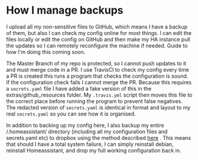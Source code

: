 # How I manage backups

I upload all my non-sensitive files to GitHub, which means I have a backup of them, but also I can check my config online for most things.  I can edit the files locally or edit the config on GitHub and then make my HA instance pull the updates so I can remotely reconfigure the machine if needed.  Guide to how I'm doing this coming soon.

The Master Branch of my repo is protected, so I cannot push updates to it and must merge code in a PR.  I use TravisCI to check my config every time a PR is created this runs a program that checks the configuration is sound.  If the configuration check fails I cannot merge the PR.  Because this requires a `secrets.yaml` file I have added a fake version of this in the extras/github_resources folder.  My `.travis.yml` script then moves this file to the correct place before running the program to prevent false negatives.  The redacted version of `secrets.yaml` is identical in format and layout to my real `secrets.yaml` so you can see how it is organised.

In addition to backing up my config here, I also backup my entire /.homeassistant/ directory (including all my configuration files and secrets.yaml etc) to dropbox using the method described [here](https://github.com/martikainen87/Home-Automation/wiki/Backup-your-configuration-to-Dropbox) .  This means that should I have a total system failure, I can simply reinstall debian, reinstall Homeassistant, and drop my full working configuration back in.
